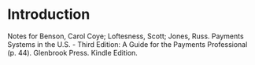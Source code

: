 # Introduction

Notes for Benson, Carol Coye; Loftesness, Scott; Jones, Russ. Payments Systems in the U.S. - Third Edition: A Guide for the Payments Professional (p. 44). Glenbrook Press. Kindle Edition. 